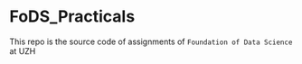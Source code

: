# FoDS_Practicals
This repo is the source code of assignments of `Foundation of Data Science` at UZH
